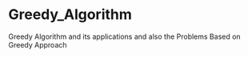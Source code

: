 # Greedy_Algorithm
Greedy Algorithm and its applications
and also the Problems Based on Greedy Approach
